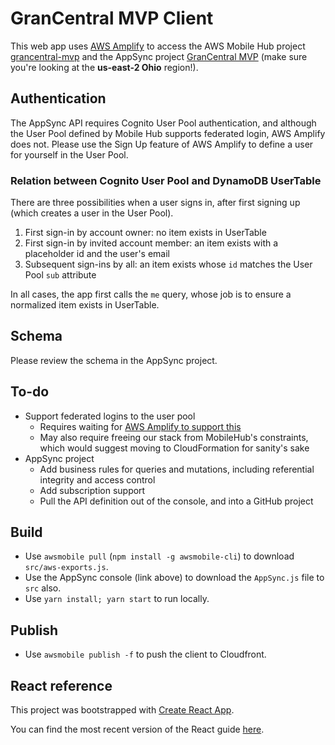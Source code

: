 # GranCentral MVP Client

This web app uses [AWS Amplify](https://github.com/aws/aws-amplify) to access the AWS Mobile Hub project [grancentral-mvp](https://console.aws.amazon.com/mobilehub/home?region=us-east-2#/4eb8b899-bc2c-44b5-b8b7-f925fd26e269/build) and the AppSync project [GranCentral MVP](https://us-east-2.console.aws.amazon.com/appsync/home?region=us-east-2#/z6ilk6cmyrbinh4sbax7acdqjq/v1/home) (make sure you're looking at the **us-east-2 Ohio** region!).

## Authentication

The AppSync API requires Cognito User Pool authentication,
and although the User Pool defined by Mobile Hub supports federated login,
AWS Amplify does not. Please use the Sign Up feature of AWS Amplify to define
a user for yourself in the User Pool.

### Relation between Cognito User Pool and DynamoDB UserTable

There are three possibilities when a user signs in, after first signing up
(which creates a user in the User Pool). 
1. First sign-in by account owner: no item exists in UserTable
1. First sign-in by invited account member:
   an item exists with a placeholder id and the user's email
1. Subsequent sign-ins by all:
   an item exists whose `id` matches the User Pool `sub` attribute

In all cases, the app first calls the `me` query,
whose job is to ensure a normalized item exists in UserTable.

## Schema

Please review the schema in the AppSync project.

## To-do
- Support federated logins to the user pool
  - Requires waiting for
    [AWS Amplify to support this](https://github.com/aws/aws-amplify/issues/45)
  - May also require freeing our stack from MobileHub's constraints,
    which would suggest moving to CloudFormation for sanity's sake
- AppSync project
  - Add business rules for queries and mutations,
    including referential integrity and access control
  - Add subscription support
  - Pull the API definition out of the console, and into a GitHub project

## Build

- Use `awsmobile pull` (`npm install -g awsmobile-cli`) to download `src/aws-exports.js`.
- Use the AppSync console (link above) to download the `AppSync.js` file to `src` also.
- Use `yarn install; yarn start` to run locally.

## Publish

- Use `awsmobile publish -f` to push the client to Cloudfront.

## React reference

This project was bootstrapped with [Create React App](https://github.com/facebookincubator/create-react-app).

You can find the most recent version of the React guide [here](https://github.com/facebookincubator/create-react-app/blob/master/packages/react-scripts/template/README.md).
